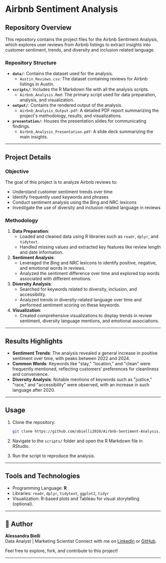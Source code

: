 # Airbnb Sentiment Analysis

## Repository Overview

This repository contains the project files for the Airbnb Sentiment Analysis, which explores user reviews from Airbnb listings to extract insights into customer sentiment, trends, and diversity and inclusion related language.

### Repository Structure

-   **`data/`**: Contains the dataset used for the analysis.
    -   `Austin_Reviews.csv`: The dataset containing reviews for Airbnb listings in Austin.
-   **`scripts/`**: Includes the R Markdown file with all the analysis scripts.
    -   `Airbnb_Analysis.Rmd`: The primary script used for data preparation, analysis, and visualization.
-   **`output/`**: Contains the rendered output of the analysis.
    -   `Airbnb_Analysis_Output.pdf`: A detailed PDF report summarizing the project's methodology, results, and visualizations.
-   **`presentation/`**: Houses the presentation slides for communicating findings.
    -   `Airbnb_Analysis_Presentation.pdf`: A slide deck summarizing the main insights.

------------------------------------------------------------------------

## Project Details

### Objective

The goal of this project is to analyze Airbnb reviews to:
- Understand customer sentiment trends over time
- Identify frequently used keywords and phrases
- Conduct sentiment analysis using the Bing and NRC lexicons
- Investigate the use of diversity and inclusion related language in reviews

### Methodology

1.  **Data Preparation**:
    -   Loaded and cleaned data using R libraries such as `readr`, `dplyr`, and `tidytext`.
    -   Handled missing values and extracted key features like review length and date information.
2.  **Sentiment Analysis**:
    -   Leveraged the Bing and NRC lexicons to identify positive, negative, and emotional words in reviews.
    -   Analyzed the sentiment difference over time and explored top words associated with different emotions.
3.  **Diversity Analysis**:
    -   Searched for keywords related to diversity, inclusion, and accessibility.
    -   Analyzed trends in diversity-related language over time and performed sentiment scoring on these keywords.
4.  **Visualization**:
    -   Created comprehensive visualizations to display trends in review sentiment, diversity language mentions, and emotional associations.

------------------------------------------------------------------------

## Results Highlights

-   **Sentiment Trends**: The analysis revealed a general increase in positive sentiment over time, with peaks between 2022 and 2024.
-   **Common Words**: Keywords like "stay," "location," and "clean" were frequently mentioned, reflecting customers’ preferences for cleanliness and convenience.
-   **Diversity Analysis**: Notable mentions of keywords such as "justice," "race," and "accessibility" were observed, with an increase in such language after 2020.

------------------------------------------------------------------------

## Usage

1.  Clone the repository:

    ``` bash
    git clone https://github.com/abielli2020/Airbnb-Sentiment-Analysis.git
    ```

2.  Navigate to the `scripts/` folder and open the R Markdown file in RStudio.

3.  Run the script to reproduce the analysis.

------------------------------------------------------------------------

## Tools and Technologies

-   Programming Language: **R**
-   Libraries: `readr`, `dplyr`, `tidytext`, `ggplot2`, `tidyr`
-   Visualization: R-based plots and Tableau for visual storytelling (optional).

------------------------------------------------------------------------

## 🧠 Author

**Alessandra Bielli**\
Data Analyst | Marketing Scientist 
Connect with me on [LinkedIn](https://www.linkedin.com/in/alessandrabielli) or [GitHub](https://github.com/abielli2020).

Feel free to explore, fork, and contribute to this project!  

------------------------------------------------------------------------
